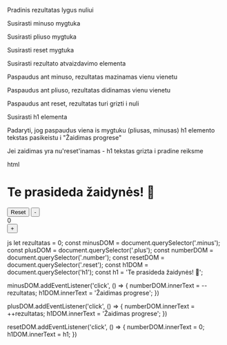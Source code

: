 Pradinis rezultatas lygus nuliui

Susirasti minuso mygtuka

Susirasti pliuso mygtuka

Susirasti reset mygtuka

Susirasti rezultato atvaizdavimo elementa

Paspaudus ant minuso, rezultatas mazinamas vienu vienetu

Paspaudus ant pliuso, rezultatas didinamas vienu vienetu

Paspaudus ant reset, rezultatas turi grizti i nuli

Susirasti h1 elementa

Padaryti, jog paspaudus viena is mygtuku (pliusas, minusas) h1 elemento tekstas pasikeistu i "Žaidimas progrese"

Jei zaidimas yra nu'reset'inamas - h1 tekstas grizta i pradine reiksme

html

  <h1>Te prasideda žaidynės! 🥳</h1>
    <form>
        <button class="reset" type="button">Reset</button>
        <button class="minus" type="button">-</button>
        <div class="number">0</div>
        <button class="plus" type="button">+</button>
    </form>

js
let rezultatas = 0;
const minusDOM = document.querySelector('.minus');
const plusDOM = document.querySelector('.plus');
const numberDOM = document.querySelector('.number');
const resetDOM = document.querySelector('.reset');
const h1DOM = document.querySelector('h1');
const h1 = 'Te prasideda žaidynės! 🥳';

minusDOM.addEventListener('click', () => {
numberDOM.innerText = --rezultatas;
h1DOM.innerText = 'Žaidimas progrese';
})

plusDOM.addEventListener('click', () => {
numberDOM.innerText = ++rezultatas;
h1DOM.innerText = 'Žaidimas progrese';
})

resetDOM.addEventListener('click', () => {
numberDOM.innerText = 0;
h1DOM.innerText = h1;
})
